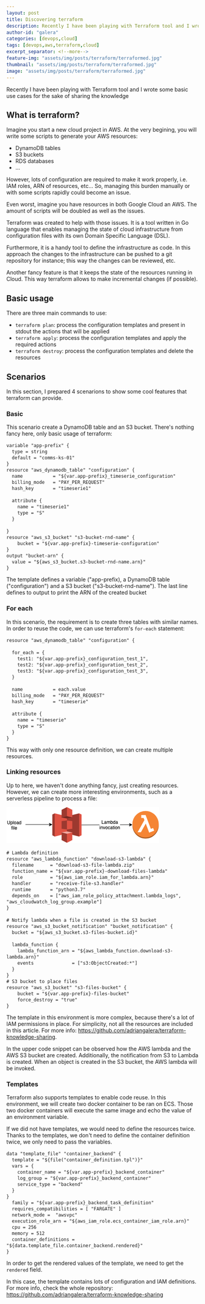 ```yaml
---
layout: post
title: Discovering terraform
description: Recently I have been playing with Terraform tool and I wrote some basic use cases for the sake of sharing the knowledge
author-id: "galera"
categories: [devops,cloud]
tags: [devops,aws,terraform,cloud]
excerpt_separator: <!--more-->
feature-img: "assets/img/posts/terraform/terraformed.jpg"
thumbnail: "assets/img/posts/terraform/terraformed.jpg"
image: "assets/img/posts/terraform/terraformed.jpg"
---
```


Recently I have been playing with Terraform tool and I wrote some basic use cases for the sake of sharing the knowledge
<p><!--more--></p>

## What is terraform?

Imagine you start a new cloud project in AWS. At the very begining, you will write some scripts to generate your AWS resources:

- DynamoDB tables
- S3 buckets
- RDS databases
- ...

However, lots of configuration are required to make it work properly, i.e. IAM roles, ARN of resources, etc... So, managing this burden manually or with some scripts rapidly could become an issue.

Even worst, imagine you have resources in both Google Cloud an AWS. The amount of scripts will be doubled as well as the issues.

Terraform was created to help with those issues. It is a tool written in Go language that enables managing the state of cloud infrastructure from configuration files with its own Domain Specific Language (DSL). 

Furthermore, it is a handy tool to define the infrastructure as code. In this approach the changes to the infrastructure can be pushed to a git repository for instance; this way the changes can be reviewed, etc.

Another fancy feature is that it keeps the state of the resources running in Cloud. This way terraform allows to make incremental changes (if possible).

## Basic usage

There are three main commands to use:

- `terraform plan`: process the configuration templates and present in stdout the actions that will be applied
- `terraform apply`: process the configuration templates and apply the required actions
- `terraform destroy`: process the configuration templates and delete the resources

## Scenarios

In this section, I prepared 4 scenarions to show some cool features that terraform can provide.

### Basic

This scenario create a DynamoDB table and an S3 bucket. There's nothing fancy here, only basic usage of terraform:

```
variable "app-prefix" {
  type = string
  default = "comms-ks-01"
}
resource "aws_dynamodb_table" "configuration" {
  name           = "${var.app-prefix}_timeserie_configuration"
  billing_mode   = "PAY_PER_REQUEST"
  hash_key       = "timeserie1"

  attribute {
    name = "timeserie1"
    type = "S"
  }

}
resource "aws_s3_bucket" "s3-bucket-rnd-name" {
    bucket = "${var.app-prefix}-timeserie-configuration"
} 
output "bucket-arn" {
  value = "${aws_s3_bucket.s3-bucket-rnd-name.arn}"
}
```
The template defines a variable ("app-prefix), a DynamoDB table ("configuration") and a S3 bucket ("s3-bucket-rnd-name"). The last line defines to output to print the ARN of the created bucket

### For each

In this scenario, the requirement is to create three tables with similar names. In order to reuse the code, we can use terraform's `for-each` statement:

```
resource "aws_dynamodb_table" "configuration" {

  for_each = {
    test1: "${var.app-prefix}_configuration_test_1",
    test2: "${var.app-prefix}_configuration_test_2",
    test3: "${var.app-prefix}_configuration_test_3",
  }

  name           = each.value
  billing_mode   = "PAY_PER_REQUEST"
  hash_key       = "timeserie"

  attribute {
    name = "timeserie"
    type = "S"
  }
}
```
This way with only one resource definition, we can create multiple resources.

### Linking resources

Up to here, we haven't done anything fancy, just creating resources. However, we can create more interesting environments, such as a serverless pipeline to process a file:

[![S3-lambda pipeline](/assets/img/posts/terraform/s3-lambda.png)](/assets/img/posts/terraform/s3-lambda.png)

```
# Lambda definition
resource "aws_lambda_function" "download-s3-lambda" {
  filename      = "download-s3-file-lambda.zip"
  function_name = "${var.app-prefix}-download-files-lambda"
  role          = "${aws_iam_role.iam_for_lambda.arn}"
  handler       = "receive-file-s3.handler"
  runtime       = "python3.7"
  depends_on    = ["aws_iam_role_policy_attachment.lambda_logs", "aws_cloudwatch_log_group.example"]
}

# Notify lambda when a file is created in the S3 bucket
resource "aws_s3_bucket_notification" "bucket_notification" {
  bucket = "${aws_s3_bucket.s3-files-bucket.id}"

  lambda_function {
    lambda_function_arn = "${aws_lambda_function.download-s3-lambda.arn}"
    events              = ["s3:ObjectCreated:*"]
  }
}
# S3 bucket to place files
resource "aws_s3_bucket" "s3-files-bucket" {
    bucket = "${var.app-prefix}-files-bucket"
    force_destroy = "true"
}
```
The template in this environment is more complex, because there's a lot of IAM permissions in place. For simplicity, not all the resources are included in this article. For more info: <a href="https://github.com/adriangalera/terraform-knowledge-sharing">https://github.com/adriangalera/terraform-knowledge-sharing</a>.

In the upper code snippet can be observed how the AWS lambda and the AWS S3 bucket are created. Additionally, the notification from S3 to Lambda is created. When an object is created  in the S3 bucket, the AWS lambda will be invoked.

### Templates
Terraform also supports templates to enable code reuse. In this environment, we will create two docker container to be ran on ECS. Those two docker containers will execute the same image and echo the value of an environment variable.

If we did not have templates, we would need to define the resources twice. Thanks to the templates, we don't need to define the container definition twice, we only need to pass the variables.

```
data "template_file" "container_backend" {
  template = "${file("container_definition.tpl")}"
  vars = {
    container_name = "${var.app-prefix}_backend_container"
    log_group = "${var.app-prefix}_backend_container"
    service_type = "backend"
  }
}
  family = "${var.app-prefix}_backend_task_definition"
  requires_compatibilities = [ "FARGATE" ]
  network_mode =  "awsvpc"
  execution_role_arn = "${aws_iam_role.ecs_container_iam_role.arn}"
  cpu = 256
  memory = 512
  container_definitions = "${data.template_file.container_backend.rendered}"
}
```
In order to get the rendered values of the template, we need to get the `rendered` field.

In this case, the template contains lots of configuration and IAM definitions. For more info, check the whole repository: <a href="https://github.com/adriangalera/terraform-knowledge-sharing">https://github.com/adriangalera/terraform-knowledge-sharing</a>